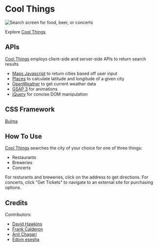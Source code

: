<h1>Cool Things</h1>
<img src="https://lh3.googleusercontent.com/hsH2RHiBG4X9idVV3UjJKX_0OLLm0qREahMiXB7k7z_efYpuks8XYiSM0RgORihdUhWe1ecMAaJhEGYicRd5oA9_pwqtbAJTZAkY0iROpQRWTiIh1cdY_VPsu2SPOA1h-vdtO-z9j_dmpgTOo0su-GA_vdbe5sybMEdFM5U0jKpmF3ofv_eut60GG2o_raTLaUcqBtD7oYSjiCiphjY66Gwi--ptAzyiLzQY-OgzAR1K3ouxif2ndEYsW-BsLuLVSD-2LaoIgI9GdflOf6h3vEOpK2jjwD7-Nd0DbOn7p4puYxPwEn0B-W1ZUaHLDc178vNtAkg9DO7DlKpN0zEz6oPeEu1u_y2gOQLMCSk38ObBmZYV0FfRdSIBGW5CnCVX_-n_LwA-Wk7SAWbFPp96Tvv_1UdIbaVh6Kxm1bpciAgXMGKZF-kzHmzakiYWn-HPtXYaHUbgNGgEdRydcXyPNryInKY5ewpZ9eX3_cQEUql4gQlhlO0YkBpitObRiJ8rH9X37CmPXIKNmQyteHxIvQZT1MO70bA7l3SQfGcDaFeg5ZAI-KmMZzIFCyuvXs5ZWy_RurfQf7NXjCQFc4ZdCoefV9OSNIznNKbDHAN1YIWlbTblSmzowSvJS5ugK3fvnGrImc4jqw_UJohuAs0z2DEjXvulRgW2oBCUPKBL9WfL5sJ5H4Sud4MhWSKneA=w736-h549-no"
    alt="Search screen for food, beer, or concerts">

<p>Explore <a href="https://uxhawk.github.io/Project-1/">Cool Things</a></p>

<h2>APIs</h2>
<p><a href="https://uxhawk.github.io/Project-1/">Cool Things</a> employs client-side and server-side APIs to return
    search results</p>
<ul>
    <li><a
            href="https://developers.google.com/maps/documentation/javascript/tutorial?utm_source=google&utm_medium=cpc&utm_campaign=FY18-Q2-global-demandgen-paidsearchonnetworkhouseads-cs-maps_contactsal_saf&utm_content=text-ad-none-none-DEV_c-CRE_359194145409-ADGP_Hybrid+%7C+AW+SEM+%7C+BKWS+~+Google+Maps+Javascript+API-KWID_43700045479855433-kwd-332054278444-userloc_1027027&utm_term=KW_maps%20javascript%20api-ST_maps+javascript+api&gclid=Cj0KCQjw9tbzBRDVARIsAMBplx_1AsPq6ZeCyNjOTSXfEApJ8y-WtKjM974teuJgLCMOqy-bbBhjs8waArQPEALw_wcB">Maps
            Javascript</a> to return cities based off user input</li>
    <li><a href="https://developers.google.com/places/web-service/intro">Places</a> to calculate latitude and longitude
        of a given city</li>
    <li><a href="https://openweathermap.org/current">OpenWeather</a> to get current weather data</li>
    <li><a href="https://greensock.com/gsap/">GSAP 3</a> for animations</li>
    <li><a href="https://jquery.com/">jQuery</a> for concise DOM manipulation</li>
</ul>

<h2>CSS Framework</h2>
<p><a href="https://bulma.io/">Bulma</a> </p>

<h2>How To Use</h2>
<p><a href="https://uxhawk.github.io/Project-1/">Cool Things</a> searches the city of your choice for one of three things:</p>
<ul>
    <li>Restaurants</li>
    <li>Breweries</li>
    <li>Concerts</li>
</ul>
<p>For resturants and breweries, click on the address to get directions. For concerts, click "Get Tickets" to navigate to an external site for purchasing options.</p>

<h2>Credits</h2>
<p>Contributors:</p>
<ul>
    <li><a href="https://github.com/uxhawk">David Hawkins</a></li>
    <li><a href="https://github.com/Frank-Calderon">Frank Calderon</a></li>
    <li><a href="https://github.com/canil2">Anil Chagari</a></li>
    <li><a href="https://github.com/eskista">Edom esesha</a></li>
</ul>
